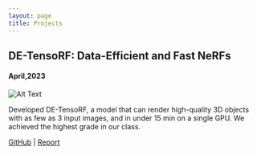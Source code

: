 ```yaml
---
layout: page
title: Projects
---
```


## DE-TensoRF: Data-Efficient and Fast NeRFs

#### April,2023

![Alt Text](/assets/img/deTensoRF.gif)

Developed DE-TensoRF, a model that can render high-quality 3D objects with as few as 3 input images, and in under 15 min on a single GPU. We achieved the highest grade in our class.

[GitHub](https://github.com/AnushreeBannadabhavi/DE-TensoRF) | [Report](https://github.com/AnushreeBannadabhavi/DE-TensoRF/blob/master/report.pdf)